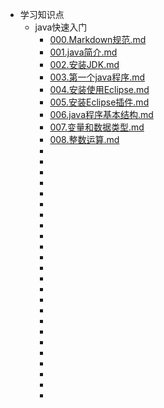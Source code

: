- 学习知识点
  - java快速入门
    - [000.Markdown规范.md](https://github.com/oqq5518/Liao-Zhou/blob/master/000.Markdown%E8%A7%84%E8%8C%83.md)
    - [001.java简介.md](https://github.com/oqq5518/Liao-Zhou/blob/master/001.java%E7%AE%80%E4%BB%8B.md)
    - [002.安装JDK.md](https://github.com/oqq5518/Liao-Zhou/blob/master/002.%E5%AE%89%E8%A3%85JDK.md)
    - [003.第一个java程序.md](https://github.com/oqq5518/Liao-Zhou/blob/master/003.%E7%AC%AC%E4%B8%80%E4%B8%AAjava%E7%A8%8B%E5%BA%8F.md)
    - [004.安装使用Eclipse.md](https://github.com/oqq5518/Liao-Zhou/blob/master/004.%E5%AE%89%E8%A3%85%E4%BD%BF%E7%94%A8Eclipse.md)
    - [005.安装Eclipse插件.md](https://github.com/oqq5518/Liao-Zhou/blob/master/005.%E5%AE%89%E8%A3%85Eclipse%E6%8F%92%E4%BB%B6.md)
    - [006.java程序基本结构.md](https://github.com/oqq5518/Liao-Zhou/blob/master/006.java%E7%A8%8B%E5%BA%8F%E5%9F%BA%E6%9C%AC%E7%BB%93%E6%9E%84.md)
    - [007.变量和数据类型.md](https://github.com/oqq5518/Liao-Zhou/blob/master/007.%E5%8F%98%E9%87%8F%E5%92%8C%E6%95%B0%E6%8D%AE%E7%B1%BB%E5%9E%8B.md)
    - [008.整数运算.md](https://github.com/oqq5518/Liao-Zhou/blob/master/008.%E6%95%B4%E6%95%B0%E8%BF%90%E7%AE%97.md)
    - []()
    - []()
    - []()
    - []()
    - []()
    - []()
    - []()
    - []()
    - []()
    - []()
    - []()
    - []()
    - []()
    - []()
    - []()
    - []()
    - []()
    - []()
    - []()
    - []()
    - []()
    - []()
    - []()
    - []()
